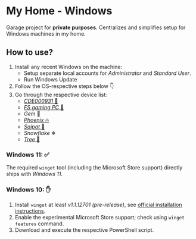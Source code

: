 # My Home - Windows

Garage project for **private purposes**.
Centralizes and simplifies setup for Windows machines in my home.


## How to use?

1. Install any recent Windows on the machine:
	* Setup separate local accounts for _Administrator_ and _Standard User_.
	* Run Windows Update
2. Follow the OS-respective steps below 👇
2. Go through the respective device list:
	* [_CDE000931_ 💼](./work-c.md)
	* [_FS gaming PC_ 🧔](./desktop-fs.md)
	* _Gem_ 💎
	* [_Phoenix_ 🔥](./desktop-c.md)
	* [_Saipat_ 🦆](./notebook-c.md)
	* _Snowflake_ ❄
	* [_Tree_ 🌳](./desktop-s.md)


### Windows 11: ✅

The required `winget` tool (including the Microsoft Store support) directly ships with _Windows 11_.


### Windows 10: ✋

1. Install `winget` at least _v1.1.12701 (pre-release)_, see [official installation instructions](https://github.com/microsoft/winget-cli#installing-the-client).
2. Enable the experimental Microsoft Store support; check using `winget features` command.
2. Download and execute the respective PowerShell script.
